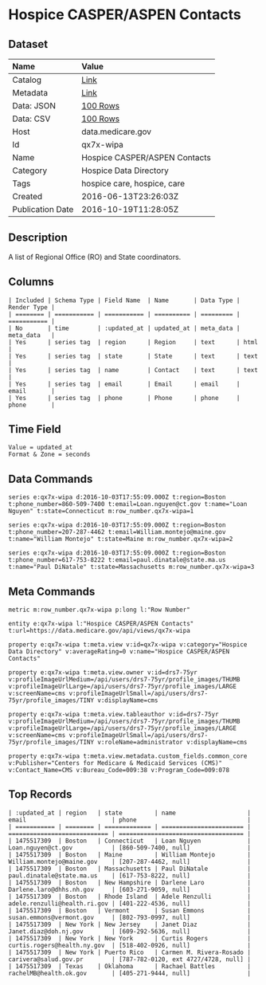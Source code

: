 # Hospice CASPER/ASPEN Contacts

## Dataset

| Name | Value |
| :--- | :---- |
| Catalog | [Link](https://catalog.data.gov/dataset/hospice-casper-aspen-contacts) |
| Metadata | [Link](https://data.medicare.gov/api/views/qx7x-wipa) |
| Data: JSON | [100 Rows](https://data.medicare.gov/api/views/qx7x-wipa/rows.json?max_rows=100) |
| Data: CSV | [100 Rows](https://data.medicare.gov/api/views/qx7x-wipa/rows.csv?max_rows=100) |
| Host | data.medicare.gov |
| Id | qx7x-wipa |
| Name | Hospice CASPER/ASPEN Contacts |
| Category | Hospice Data Directory |
| Tags | hospice care, hospice, care |
| Created | 2016-06-13T23:26:03Z |
| Publication Date | 2016-10-19T11:28:05Z |

## Description

A list of Regional Office (RO) and State coordinators.

## Columns

```ls
| Included | Schema Type | Field Name  | Name       | Data Type | Render Type |
| ======== | =========== | =========== | ========== | ========= | =========== |
| No       | time        | :updated_at | updated_at | meta_data | meta_data   |
| Yes      | series tag  | region      | Region     | text      | html        |
| Yes      | series tag  | state       | State      | text      | text        |
| Yes      | series tag  | name        | Contact    | text      | text        |
| Yes      | series tag  | email       | Email      | email     | email       |
| Yes      | series tag  | phone       | Phone      | phone     | phone       |
```

## Time Field

```ls
Value = updated_at
Format & Zone = seconds
```

## Data Commands

```ls
series e:qx7x-wipa d:2016-10-03T17:55:09.000Z t:region=Boston t:phone_number=860-509-7400 t:email=Loan.nguyen@ct.gov t:name="Loan Nguyen" t:state=Connecticut m:row_number.qx7x-wipa=1

series e:qx7x-wipa d:2016-10-03T17:55:09.000Z t:region=Boston t:phone_number=207-287-4462 t:email=William.montejo@maine.gov t:name="William Montejo" t:state=Maine m:row_number.qx7x-wipa=2

series e:qx7x-wipa d:2016-10-03T17:55:09.000Z t:region=Boston t:phone_number=617-753-8222 t:email=paul.dinatale@state.ma.us t:name="Paul DiNatale" t:state=Massachusetts m:row_number.qx7x-wipa=3
```

## Meta Commands

```ls
metric m:row_number.qx7x-wipa p:long l:"Row Number"

entity e:qx7x-wipa l:"Hospice CASPER/ASPEN Contacts" t:url=https://data.medicare.gov/api/views/qx7x-wipa

property e:qx7x-wipa t:meta.view v:id=qx7x-wipa v:category="Hospice Data Directory" v:averageRating=0 v:name="Hospice CASPER/ASPEN Contacts"

property e:qx7x-wipa t:meta.view.owner v:id=drs7-75yr v:profileImageUrlMedium=/api/users/drs7-75yr/profile_images/THUMB v:profileImageUrlLarge=/api/users/drs7-75yr/profile_images/LARGE v:screenName=cms v:profileImageUrlSmall=/api/users/drs7-75yr/profile_images/TINY v:displayName=cms

property e:qx7x-wipa t:meta.view.tableauthor v:id=drs7-75yr v:profileImageUrlMedium=/api/users/drs7-75yr/profile_images/THUMB v:profileImageUrlLarge=/api/users/drs7-75yr/profile_images/LARGE v:screenName=cms v:profileImageUrlSmall=/api/users/drs7-75yr/profile_images/TINY v:roleName=administrator v:displayName=cms

property e:qx7x-wipa t:meta.view.metadata.custom_fields.common_core v:Publisher="Centers for Medicare & Medicaid Services (CMS)" v:Contact_Name=CMS v:Bureau_Code=009:38 v:Program_Code=009:078
```

## Top Records

```ls
| :updated_at | region   | state         | name                    | email                        | phone                               | 
| =========== | ======== | ============= | ======================= | ============================ | =================================== | 
| 1475517309  | Boston   | Connecticut   | Loan Nguyen             | Loan.nguyen@ct.gov           | [860-509-7400, null]                | 
| 1475517309  | Boston   | Maine         | William Montejo         | William.montejo@maine.gov    | [207-287-4462, null]                | 
| 1475517309  | Boston   | Massachusetts | Paul DiNatale           | paul.dinatale@state.ma.us    | [617-753-8222, null]                | 
| 1475517309  | Boston   | New Hampshire | Darlene Laro            | Darlene.laro@dhhs.nh.gov     | [603-271-9059, null]                | 
| 1475517309  | Boston   | Rhode Island  | Adele Renzulli          | adele.renzulli@health.ri.gov | [401-222-4536, null]                | 
| 1475517309  | Boston   | Vermont       | Susan Emmons            | susan.emmons@vermont.gov     | [802-793-0997, null]                | 
| 1475517309  | New York | New Jersey    | Janet Diaz              | Janet.diaz@doh.nj.gov        | [609-292-5636, null]                | 
| 1475517309  | New York | New York      | Curtis Rogers           | curtis.rogers@health.ny.gov  | [518-402-0926, null]                | 
| 1475517309  | New York | Puerto Rico   | Carmen M. Rivera-Rosado | carivera@salud.gov.pr        | [787-782-0120, ext 4727/4728, null] | 
| 1475517309  | Texas    | Oklahoma      | Rachael Battles         | rachelMB@health.ok.gov       | [405-271-9444, null]                | 
```